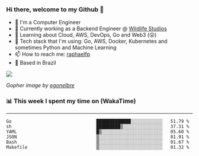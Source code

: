 ### Hi there, welcome to my Github 👋

- 📖 I'm a Computer Engineer
- 🔭 Currently working as a Backend Engineer @ [Wildlife Studios](https://wildlifestudios.com/)
- 🌱 Learning about Cloud, AWS, DevOps, Go and Web3 (😲)
- 🚀 Tech stack that I'm using: Go, AWS, Docker, Kubernetes and sometimes Python and Machine Learning
- 📫 How to reach me: [raphaelfp](https://linkedin.com/in/raphaelfp)
- 🏡 Based in Brazil

![](https://github.com/raphaelfp/gophers/blob/master/.thumb/animation/morning-coffee-3x.gif)

*Gopher image by [egonelbre](https://github.com/egonelbre/)*

### 📊 This week I spent my time on (WakaTime)

---

<!--START_SECTION:waka-->

```text
Go                                █████████████░░░░░░░░░░░░   51.79 %
sh                                █████████▒░░░░░░░░░░░░░░░   37.31 %
YAML                              █▒░░░░░░░░░░░░░░░░░░░░░░░   05.60 %
JSON                              ▒░░░░░░░░░░░░░░░░░░░░░░░░   01.91 %
Bash                              ▒░░░░░░░░░░░░░░░░░░░░░░░░   01.67 %
Makefile                          ▒░░░░░░░░░░░░░░░░░░░░░░░░   01.32 %
```

<!--END_SECTION:waka-->
